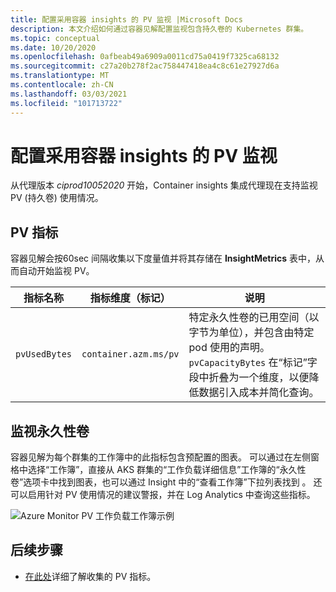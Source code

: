 ```yaml
---
title: 配置采用容器 insights 的 PV 监视 |Microsoft Docs
description: 本文介绍如何通过容器见解配置监视包含持久卷的 Kubernetes 群集。
ms.topic: conceptual
ms.date: 10/20/2020
ms.openlocfilehash: 0afbeab49a6909a0011cd75a0419f7325ca68132
ms.sourcegitcommit: c27a20b278f2ac758447418ea4c8c61e27927d6a
ms.translationtype: MT
ms.contentlocale: zh-CN
ms.lasthandoff: 03/03/2021
ms.locfileid: "101713722"
---
```

# <a name="configure-pv-monitoring-with-container-insights"></a>配置采用容器 insights 的 PV 监视

从代理版本 *ciprod10052020* 开始，Container insights 集成代理现在支持监视 PV (持久卷) 使用情况。

## <a name="pv-metrics"></a>PV 指标

容器见解会按60sec 间隔收集以下度量值并将其存储在 **InsightMetrics** 表中，从而自动开始监视 PV。

|指标名称 |指标维度（标记） |说明 |
|------------|------------------------|------------|
| `pvUsedBytes`|`container.azm.ms/pv`|特定永久性卷的已用空间（以字节为单位），并包含由特定 pod 使用的声明。 `pvCapacityBytes` 在“标记”字段中折叠为一个维度，以便降低数据引入成本并简化查询。|

## <a name="monitor-persistent-volumes"></a>监视永久性卷

容器见解为每个群集的工作簿中的此指标包含预配置的图表。 可以通过在左侧窗格中选择“工作簿”，直接从 AKS 群集的“工作负载详细信息”工作簿的“永久性卷”选项卡中找到图表，也可以通过 Insight 中的“查看工作簿”下拉列表找到 。 还可以启用针对 PV 使用情况的建议警报，并在 Log Analytics 中查询这些指标。  

![Azure Monitor PV 工作负载工作簿示例](./media/container-insights-persistent-volumes/pv-workload-example.PNG)

## <a name="next-steps"></a>后续步骤

- [在此处](./container-insights-agent-config.md)详细了解收集的 PV 指标。
